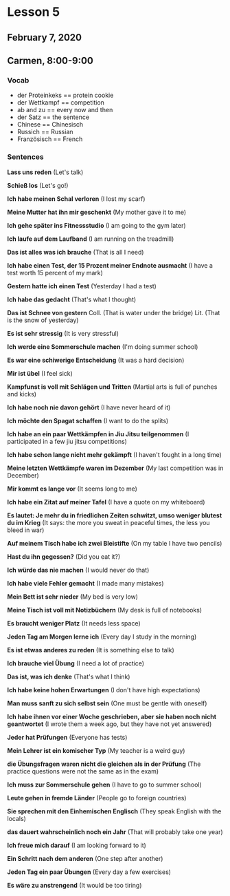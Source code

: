 # Lesson 5
## February 7, 2020
## Carmen, 8:00-9:00

### Vocab
- der Proteinkeks == protein cookie
- der Wettkampf == competition
- ab and zu == every now and then
- der Satz == the sentence
- Chinese == Chinesisch
- Russich == Russian
- Französisch == French

### Sentences
**Lass uns reden**
(Let's talk)

**Schieß los**
(Let's go!)

**Ich habe meinen Schal verloren**
(I lost my scarf)

**Meine Mutter hat ihn mir geschenkt**
(My mother gave it to me)

**Ich gehe später ins Fitnessstudio**
(I am going to the gym later)

**Ich laufe auf dem Laufband**
(I am running on the treadmill)

**Das ist alles was ich brauche**
(That is all I need)

**Ich habe einen Test, der 15 Prozent meiner Endnote ausmacht**
(I have a test worth 15 percent of my mark)

**Gestern hatte ich einen Test**
(Yesterday I had a test)

**Ich habe das gedacht**
(That's what I thought)

**Das ist Schnee von gestern**
Coll. (That is water under the bridge)
Lit. (That is the snow of yesterday)

**Es ist sehr stressig**
(It is very stressful)

**Ich werde eine Sommerschule machen**
(I'm doing summer school)

**Es war eine schiwerige Entscheidung**
(It was a hard decision)

**Mir ist übel**
(I feel sick)

**Kampfunst is voll mit Schlägen und Tritten**
(Martial arts is full of punches and kicks)

**Ich habe noch nie davon gehört**
(I have never heard of it)

**Ich möchte den Spagat schaffen**
(I want to do the splits)

**Ich habe an ein paar Wettkämpfen in Jiu Jitsu teilgenommen**
(I participated in a few jiu jitsu competitions)

**Ich habe schon lange nicht mehr gekämpft**
(I haven't fought in a long time)

**Meine letzten Wettkämpfe waren im Dezember**
(My last competition was in December)

**Mir kommt es lange vor**
(It seems long to me)

**Ich habe ein Zitat auf meiner Tafel**
(I have a quote on my whiteboard)

**Es lautet: Je mehr du in friedlichen Zeiten schwitzt, umso weniger blutest du im Krieg**
(It says: the more you sweat in peaceful times, the less you bleed in war)

**Auf meinem Tisch habe ich zwei Bleistifte**
(On my table I have two pencils)

**Hast du ihn gegessen?**
(Did you eat it?)

**Ich würde das nie machen**
(I would never do that)

**Ich habe viele Fehler gemacht**
(I made many mistakes)

**Mein Bett ist sehr nieder**
(My bed is very low)

**Meine Tisch ist voll mit Notizbüchern**
(My desk is full of notebooks)

**Es braucht weniger Platz**
(It needs less space)

**Jeden Tag am Morgen lerne ich**
(Every day I study in the morning)

**Es ist etwas anderes zu reden**
(It is something else to talk)

**Ich brauche viel Übung**
(I need a lot of practice)

**Das ist, was ich denke**
(That's what I think)

**Ich habe keine hohen Erwartungen**
(I don't have high expectations)

**Man muss sanft zu sich selbst sein**
(One must be gentle with oneself)

**Ich habe ihnen vor einer Woche geschrieben, aber sie haben noch nicht geantwortet**
(I wrote them a week ago, but they have not yet answered)

**Jeder hat Prüfungen**
(Everyone has tests)

**Mein Lehrer ist ein komischer Typ**
(My teacher is a weird guy)

**die Übungsfragen waren nicht die gleichen als in der Prüfung**
(The practice questions were not the same as in the exam)

**Ich muss zur Sommerschule gehen**
(I have to go to summer school)

**Leute gehen in fremde Länder**
(People go to foreign countries)

**Sie sprechen mit den Einhemischen Englisch**
(They speak English with the locals)

**das dauert wahrscheinlich noch ein Jahr**
(That will probably take one year)

**Ich freue mich darauf**
(I am looking forward to it)

**Ein Schritt nach dem anderen**
(One step after another)

**Jeden Tag ein paar Übungen**
(Every day a few exercises)

**Es wäre zu anstrengend**
(It would be too tiring)
